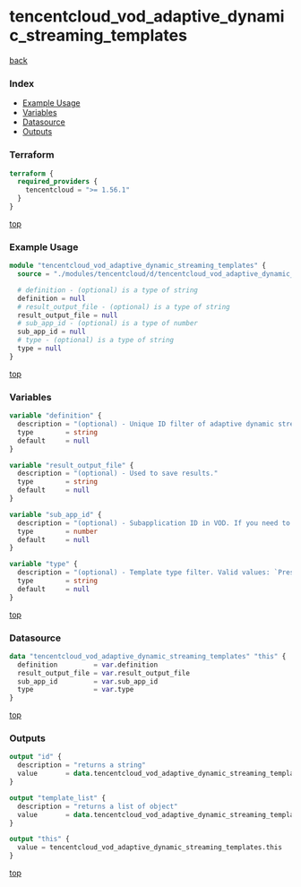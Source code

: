 # tencentcloud_vod_adaptive_dynamic_streaming_templates

[back](../tencentcloud.md)

### Index

- [Example Usage](#example-usage)
- [Variables](#variables)
- [Datasource](#datasource)
- [Outputs](#outputs)

### Terraform

```terraform
terraform {
  required_providers {
    tencentcloud = ">= 1.56.1"
  }
}
```

[top](#index)

### Example Usage

```terraform
module "tencentcloud_vod_adaptive_dynamic_streaming_templates" {
  source = "./modules/tencentcloud/d/tencentcloud_vod_adaptive_dynamic_streaming_templates"

  # definition - (optional) is a type of string
  definition = null
  # result_output_file - (optional) is a type of string
  result_output_file = null
  # sub_app_id - (optional) is a type of number
  sub_app_id = null
  # type - (optional) is a type of string
  type = null
}
```

[top](#index)

### Variables

```terraform
variable "definition" {
  description = "(optional) - Unique ID filter of adaptive dynamic streaming template."
  type        = string
  default     = null
}

variable "result_output_file" {
  description = "(optional) - Used to save results."
  type        = string
  default     = null
}

variable "sub_app_id" {
  description = "(optional) - Subapplication ID in VOD. If you need to access a resource in a subapplication, enter the subapplication ID in this field; otherwise, leave it empty."
  type        = number
  default     = null
}

variable "type" {
  description = "(optional) - Template type filter. Valid values: `Preset`, `Custom`. `Preset`: preset template; `Custom`: custom template."
  type        = string
  default     = null
}
```

[top](#index)

### Datasource

```terraform
data "tencentcloud_vod_adaptive_dynamic_streaming_templates" "this" {
  definition         = var.definition
  result_output_file = var.result_output_file
  sub_app_id         = var.sub_app_id
  type               = var.type
}
```

[top](#index)

### Outputs

```terraform
output "id" {
  description = "returns a string"
  value       = data.tencentcloud_vod_adaptive_dynamic_streaming_templates.this.id
}

output "template_list" {
  description = "returns a list of object"
  value       = data.tencentcloud_vod_adaptive_dynamic_streaming_templates.this.template_list
}

output "this" {
  value = tencentcloud_vod_adaptive_dynamic_streaming_templates.this
}
```

[top](#index)